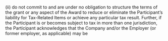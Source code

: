(ii) do not commit to and are under no obligation to structure the terms of the grant or any aspect of the
Award to reduce or eliminate the Participant’s liability for Tax-Related Items or achieve any particular tax
result.  Further, if the Participant is or becomes subject to tax in more than one jurisdiction, the Participant
acknowledges  that  the  Company  and/or  the  Employer  (or  former  employer,  as  applicable)  may  be